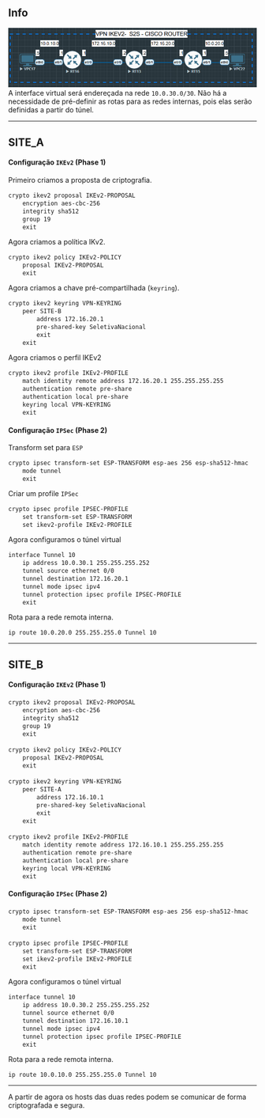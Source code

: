 ## Info
![images](./images/vpn-s2s-cisco-router.png)
A interface virtual será endereçada na rede `10.0.30.0/30`. Não há a necessidade de pré-definir as rotas para as redes internas, pois elas serão definidas a partir do túnel.
***
## SITE_A
#### Configuração ``IKEv2`` (**Phase 1**)

Primeiro criamos a proposta de criptografia.
```
crypto ikev2 proposal IKEv2-PROPOSAL
	encryption aes-cbc-256
	integrity sha512
	group 19
	exit
```

Agora criamos a política IKv2.
```
crypto ikev2 policy IKEv2-POLICY
	proposal IKEv2-PROPOSAL
	exit
```

Agora criamos a chave pré-compartilhada (`keyring`).
```
crypto ikev2 keyring VPN-KEYRING
	peer SITE-B
		address 172.16.20.1
		pre-shared-key SeletivaNacional
		exit
	exit
```

Agora criamos o perfil IKEv2
```
crypto ikev2 profile IKEv2-PROFILE
	match identity remote address 172.16.20.1 255.255.255.255
	authentication remote pre-share
	authentication local pre-share
	keyring local VPN-KEYRING
	exit
```

#### Configuração ``IPSec`` (**Phase 2**)
Transform set para `ESP` 
```
crypto ipsec transform-set ESP-TRANSFORM esp-aes 256 esp-sha512-hmac
	mode tunnel
	exit
```

Criar um profile `IPSec`
```
crypto ipsec profile IPSEC-PROFILE
	set transform-set ESP-TRANSFORM
	set ikev2-profile IKEv2-PROFILE
```

Agora configuramos o túnel virtual
```
interface Tunnel 10
	ip address 10.0.30.1 255.255.255.252
	tunnel source ethernet 0/0
	tunnel destination 172.16.20.1
	tunnel mode ipsec ipv4
	tunnel protection ipsec profile IPSEC-PROFILE
	exit
```

Rota para a rede remota interna.
```
ip route 10.0.20.0 255.255.255.0 Tunnel 10
```
***
## SITE_B
#### Configuração ``IKEv2`` (**Phase 1**)
```
crypto ikev2 proposal IKEv2-PROPOSAL
	encryption aes-cbc-256
	integrity sha512
	group 19
	exit

crypto ikev2 policy IKEv2-POLICY
	proposal IKEv2-PROPOSAL
	exit

crypto ikev2 keyring VPN-KEYRING
	peer SITE-A
		address 172.16.10.1
		pre-shared-key SeletivaNacional
		exit
	exit

crypto ikev2 profile IKEv2-PROFILE
	match identity remote address 172.16.10.1 255.255.255.255
	authentication remote pre-share
	authentication local pre-share
	keyring local VPN-KEYRING
	exit
```
#### Configuração `IPSec` (**Phase 2**)
```
crypto ipsec transform-set ESP-TRANSFORM esp-aes 256 esp-sha512-hmac
	mode tunnel
	exit

crypto ipsec profile IPSEC-PROFILE
	set transform-set ESP-TRANSFORM
	set ikev2-profile IKEv2-PROFILE
	exit
```

Agora configuramos o túnel virtual
```
interface tunnel 10
	ip address 10.0.30.2 255.255.255.252
	tunnel source ethernet 0/0
	tunnel destination 172.16.10.1
	tunnel mode ipsec ipv4
	tunnel protection ipsec profile IPSEC-PROFILE
	exit
```

Rota para a rede remota interna.
```
ip route 10.0.10.0 255.255.255.0 Tunnel 10
```
***

A partir de agora os hosts das duas redes podem se comunicar de forma criptografada e segura.